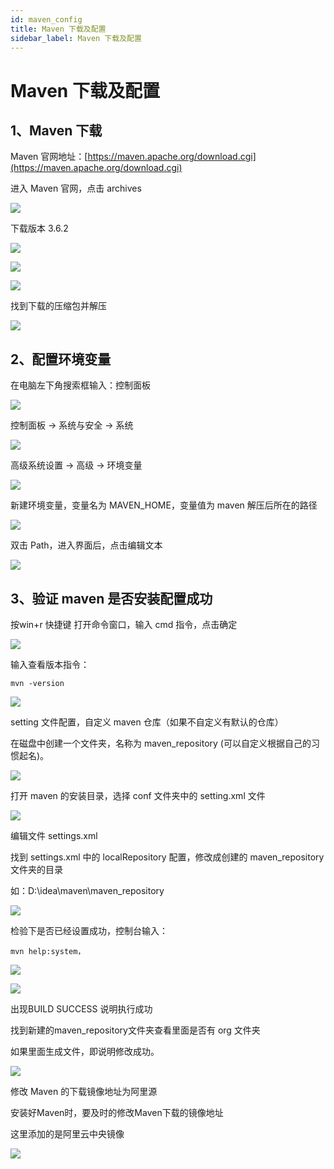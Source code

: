 ```yaml
---
id: maven_config
title: Maven 下载及配置
sidebar_label: Maven 下载及配置
---
```


# Maven 下载及配置


## 1、Maven 下载
Maven 官网地址：[https://maven.apache.org/download.cgi](https://maven.apache.org/download.cgi)

进入 Maven 官网，点击 archives 

![](/img/icecms/202302/maven_img/img.png)

下载版本 3.6.2

![](/img/icecms/202302/maven_img/img_1.png)

![](/img/icecms/202302/maven_img/img_2.png)

![](/img/icecms/202302/maven_img/img_3.png)

找到下载的压缩包并解压

![](/img/icecms/202302/maven_img/img_4.png)

## 2、配置环境变量

在电脑左下角搜索框输入：控制面板

![](/img/icecms/202302/jdk_image/jdk_8.png)

控制面板 -> 系统与安全 -> 系统

![](/img/icecms/202302/jdk_image/jdk_9.png)

高级系统设置 -> 高级 -> 环境变量

![](/img/icecms/202302/jdk_image/jdk_10.png)

新建环境变量，变量名为 MAVEN_HOME，变量值为 maven 解压后所在的路径

![](/img/icecms/202302/maven_img/img_5.png)

双击 Path，进入界面后，点击编辑文本

![](/img/icecms/202302/maven_img/img_6.png)

## 3、验证 maven 是否安装配置成功

按win+r 快捷键 打开命令窗口，输入 cmd 指令，点击确定

![](/img/icecms/202302/jdk_image/img.png)

输入查看版本指令：

    mvn -version

![](/img/icecms/202302/maven_img/img_7.png)

setting 文件配置，自定义 maven 仓库（如果不自定义有默认的仓库）

在磁盘中创建一个文件夹，名称为 maven_repository (可以自定义根据自己的习惯起名)。

![](/img/icecms/202302/maven_img/img_8.png)

打开 maven 的安装目录，选择 conf 文件夹中的 setting.xml 文件

![](/img/icecms/202302/maven_img/img_9.png)

编辑文件 settings.xml

找到 settings.xml 中的 localRepository 配置，修改成创建的 maven_repository 文件夹的目录

如：D:\idea\maven\maven_repository

![](/img/icecms/202302/maven_img/img_10.png)

检验下是否已经设置成功，控制台输入：

    mvn help:system，

![](/img/icecms/202302/maven_img/img_11.png)

![](/img/icecms/202302/maven_img/img_12.png)

出现BUILD SUCCESS 说明执行成功

找到新建的maven_repository文件夹查看里面是否有 org 文件夹

如果里面生成文件，即说明修改成功。

![](/img/icecms/202302/maven_img/img_13.png)

修改 Maven 的下载镜像地址为阿里源

安装好Maven时，要及时的修改Maven下载的镜像地址

这里添加的是阿里云中央镜像

![](/img/icecms/202302/maven_img/img_14.png)



